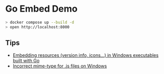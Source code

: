 # Go Embed Demo

```bash
> docker compose up --build -d
> open http://localhost:8000
```

## Tips

- [Embedding resources (version info, icons...) in Windows executables built with Go](https://github.com/tc-hib/go-winres)
- [Incorrect mime-type for .js files on Windows](https://github.com/golang/go/issues/32350)
